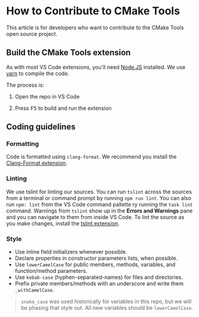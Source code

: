 # How to Contribute to CMake Tools

This article is for developers who want to contribute to the CMake Tools open source project.

## Build the CMake Tools extension

As with most VS Code extensions, you'll need [Node.JS](https://nodejs.org/en/) installed. We use [yarn](https://yarnpkg.com/getting-started/install) to compile the code.

The process is:

1. Open the repo in VS Code

2. Press <kbd>F5</kbd> to build and run the extension

## Coding guidelines

### Formatting

Code is formatted using `clang-format`. We recommend you install the
[Clang-Format extension](https://marketplace.visualstudio.com/items?itemName=xaver.clang-format).

### Linting

We use tslint for linting our sources.
You can run `tslint` across the sources from a terminal or command prompt by running `npm run lint`.
You can also run `npm: lint` from the VS Code command pallette ry running the `task lint` command.
Warnings from `tslint` show up in the **Errors and Warnings** pane and you can navigate to them from inside VS Code.
To lint the source as you make changes, install the [tslint extension](https://marketplace.visualstudio.com/items/eg2.tslint).

### Style

* Use inline field initializers whenever possible.
* Declare properties in constructor parameters lists, when possible.
* Use `lowerCamelCase` for public members, methods, variables, and function/method parameters.
* Use `kebab-case` (hyphen-separated-names) for files and directories. 
* Prefix private members/methods with an underscore and write them `_withCamelCase`.

> `snake_case` was used historically for variables in this repo, but we will be phasing that style out. All new variables should be `lowerCamelCase`.
